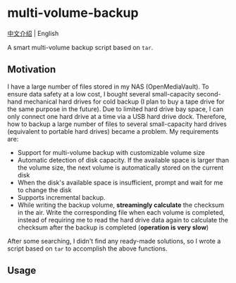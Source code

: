 # multi-volume-backup

[中文介绍](./README_zh_CN.md) | English

A smart multi-volume backup script based on `tar`.

## Motivation

I have a large number of files stored in my NAS (OpenMediaVault). To ensure data safety at a low cost, I bought several small-capacity second-hand mechanical hard drives for cold backup (I plan to buy a tape drive for the same purpose in the future). Due to limited hard drive bay space, I can only connect one hard drive at a time via a USB hard drive dock. Therefore, how to backup a large number of files to several small-capacity hard drives (equivalent to portable hard drives) became a problem. My requirements are:

- Support for multi-volume backup with customizable volume size
- Automatic detection of disk capacity. If the available space is larger than the volume size, the next volume is automatically stored on the current disk
- When the disk's available space is insufficient, prompt and wait for me to change the disk
- Supports incremental backup.
- While writing the backup volume, **streamingly calculate** the checksum in the air. Write the corresponding file when each volume is completed, instead of requiring me to read the hard drive data again to calculate the checksum after the backup is completed (**operation is very slow**)

After some searching, I didn't find any ready-made solutions, so I wrote a script based on `tar` to accomplish the above functions.

## Usage
